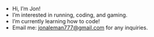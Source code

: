 - Hi, I’m Jon!
- I’m interested in running, coding, and gaming.
- I’m currently learning how to code!
- Email me: jonaleman777@gmail.com for any inquiries.
